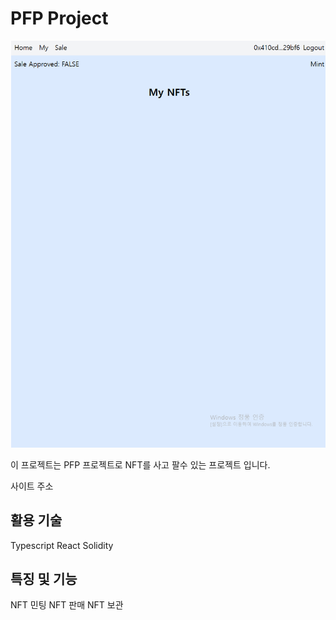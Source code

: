 # PFP Project

<img src="/readme.png">

이 프로젝트는 PFP 프로젝트로 NFT를 사고 팔수 있는 프로젝트 입니다.

사이트 주소

## 활용 기술

Typescript
React
Solidity

## 특징 및 기능

NFT 민팅
NFT 판매
NFT 보관
